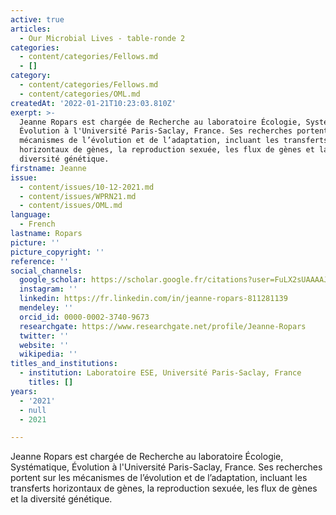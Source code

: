 ```yaml
---
active: true
articles:
  - Our Microbial Lives - table-ronde 2
categories:
  - content/categories/Fellows.md
  - []
category:
  - content/categories/Fellows.md
  - content/categories/OML.md
createdAt: '2022-01-21T10:23:03.810Z'
exerpt: >-
  Jeanne Ropars est chargée de Recherche au laboratoire Écologie, Systématique,
  Évolution à l'Université Paris-Saclay, France. Ses recherches portent sur les
  mécanismes de l’évolution et de l’adaptation, incluant les transferts
  horizontaux de gènes, la reproduction sexuée, les flux de gènes et la
  diversité génétique.
firstname: Jeanne
issue:
  - content/issues/10-12-2021.md
  - content/issues/WPRN21.md
  - content/issues/OML.md
language:
  - French
lastname: Ropars
picture: ''
picture_copyright: ''
reference: ''
social_channels:
  google_scholar: https://scholar.google.fr/citations?user=FuLX2sUAAAAJ&hl=fr
  instagram: ''
  linkedin: https://fr.linkedin.com/in/jeanne-ropars-811281139
  mendeley: ''
  orcid_id: 0000-0002-3740-9673
  researchgate: https://www.researchgate.net/profile/Jeanne-Ropars
  twitter: ''
  website: ''
  wikipedia: ''
titles_and_institutions:
  - institution: Laboratoire ESE, Université Paris-Saclay, France
    titles: []
years:
  - '2021'
  - null
  - 2021

---
```

Jeanne Ropars est chargée de Recherche au laboratoire Écologie, Systématique, Évolution à l'Université Paris-Saclay, France. Ses recherches portent sur les mécanismes de l’évolution et de l’adaptation, incluant les transferts horizontaux de gènes, la reproduction sexuée, les flux de gènes et la diversité génétique.